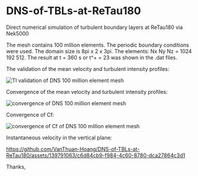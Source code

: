 # DNS-of-TBLs-at-ReTau180
Direct numerical simulation of turbulent boundary layers at ReTau180 via Nek5000

The mesh contains 100 million elements.
The periodic boundary conditions were used.
The domain size is 8pi x 2 x 3pi.
The elements: Nx Ny Nz = 1024 192 512.
The result at t = 360 s or t^+ = 23 was shown in the .dat files.

The validation of the mean velocity and turbulent intensity profiles:

![TI validation of DNS 100 million element mesh](https://github.com/VanThuan-Hoang/DNS-of-TBLs-at-ReTau180/assets/139791063/7842dff8-4248-4f47-82a6-0d33659248ab)

Convergence of the mean velocity and turbulent intensity profiles:

![convergence of DNS 100 million element mesh](https://github.com/VanThuan-Hoang/DNS-of-TBLs-at-ReTau180/assets/139791063/d6174233-2be1-4d0f-9cc1-ed37738902c3)

Convergence of Cf:

![convergence of Cf of DNS 100 million element mesh](https://github.com/VanThuan-Hoang/DNS-of-TBLs-at-ReTau180/assets/139791063/df62fe5f-d2a0-4ce8-83f9-f383b1ba28f5)

Instantaneous velocity in the vertical plane:

https://github.com/VanThuan-Hoang/DNS-of-TBLs-at-ReTau180/assets/139791063/c6d84cb9-f984-4c60-8780-dca27864c3d1

Thanks,
